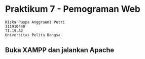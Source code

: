 # Praktikum 7 - Pemograman Web
```
Riska Puspa Anggraeni Putri
311910440
TI.19.A2
Universitas Pelita Bangsa
```
## Buka XAMPP dan jalankan Apache
